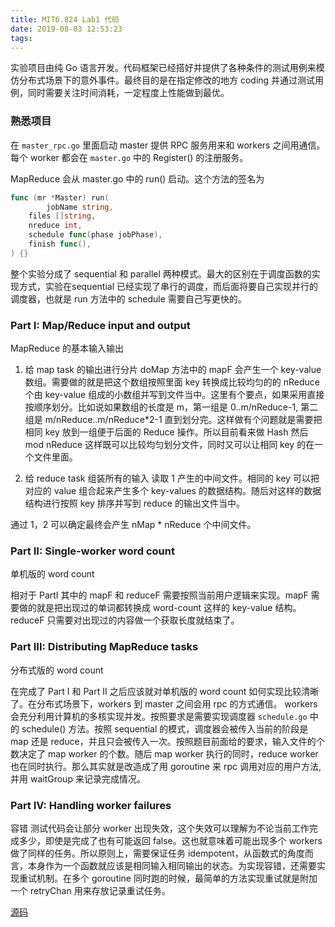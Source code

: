```yaml
---
title: MIT6.824 Lab1 代码
date: 2019-08-03 12:53:23
tags: 
---
```

实验项目由纯 Go 语言开发。代码框架已经搭好并提供了各种条件的测试用例来模仿分布式场景下的意外事件。最终目的是在指定修改的地方 coding 并通过测试用例，同时需要关注时间消耗，一定程度上性能做到最优。

### 熟悉项目
在 `master_rpc.go` 里面启动 master 提供 RPC 服务用来和 workers 之间用通信。每个 worker 都会在 `master.go` 中的 Register() 的注册服务。

MapReduce 会从 master.go 中的 run() 启动。这个方法的签名为
```go
func (mr *Master) run(
        jobName string, 
	files []string, 
	nreduce int,
	schedule func(phase jobPhase),
	finish func(),
) {}
```
整个实验分成了 sequential 和 parallel 两种模式。最大的区别在于调度函数的实现方式，实验在sequential 已经实现了串行的调度，而后面将要自己实现并行的调度器，也就是 run 方法中的 schedule 需要自己写更快的。

### Part I: Map/Reduce input and output

MapReduce 的基本输入输出

1. 给 map task 的输出进行分片
doMap 方法中的 mapF 会产生一个 key-value 数组。需要做的就是把这个数组按照里面 key 转换成比较均匀的的 nReduce 个由 key-value 组成的小数组并写到文件当中。这里有个要点，如果采用直接按顺序划分。比如说如果数组的长度是 m，第一组是 0..m/nReduce-1, 第二组是 m/nReduce..m/nReduce*2-1 直到划分完。这样做有个问题就是需要把相同 key 放到一组便于后面的 Reduce 操作。所以目前看来做 Hash 然后 mod nReduce 这样既可以比较均匀划分文件，同时又可以让相同 key 的在一个文件里面。

2. 给 reduce task 组装所有的输入
读取 1 产生的中间文件。相同的 key 可以把对应的 value 组合起来产生多个 key-values 的数据结构。随后对这样的数据结构进行按照 key 排序并写到 reduce 的输出文件当中。

通过 1，2 可以确定最终会产生 nMap * nReduce 个中间文件。

### Part II: Single-worker word count

单机版的 word count

相对于 PartI 其中的 mapF 和 reduceF 需要按照当前用户逻辑来实现。mapF 需要做的就是把出现过的单词都转换成 word-count 这样的 key-value 结构。reduceF 只需要对出现过的内容做一个获取长度就结束了。

### Part III: Distributing MapReduce tasks
分布式版的 word count

在完成了 Part I 和 Part II 之后应该就对单机版的 word count 如何实现比较清晰了。在分布式场景下，workers 到 master 之间会用 rpc 的方式通信。 workers 会充分利用计算机的多核实现并发。按照要求是需要实现调度器 `schedule.go` 中的 schedule() 方法。按照 sequential 的模式，调度器会被传入当前的阶段是 map 还是 reduce，并且只会被传入一次。按照题目前面给的要求，输入文件的个数决定了 map worker 的个数。随后 map worker 执行的同时，reduce worker 也在同时执行。那么其实就是改造成了用 goroutine 来 rpc 调用对应的用户方法, 并用 waitGroup 来记录完成情况。

### Part IV: Handling worker failures
容错
测试代码会让部分 worker 出现失效，这个失效可以理解为不论当前工作完成多少，即使是完成了也有可能返回 false。这也就意味着可能出现多个 workers 做了同样的任务。所以原则上，需要保证任务 idempotent，从函数式的角度而言，本身作为一个函数就应该是相同输入相同输出的状态。为实现容错，还需要实现重试机制。在多个 goroutine 同时跑的时候，最简单的方法实现重试就是附加一个 retryChan 用来存放记录重试任务。

[源码](https://github.com/razertory/MIT6.824/blob/master/src/mapreduce/README.md)
